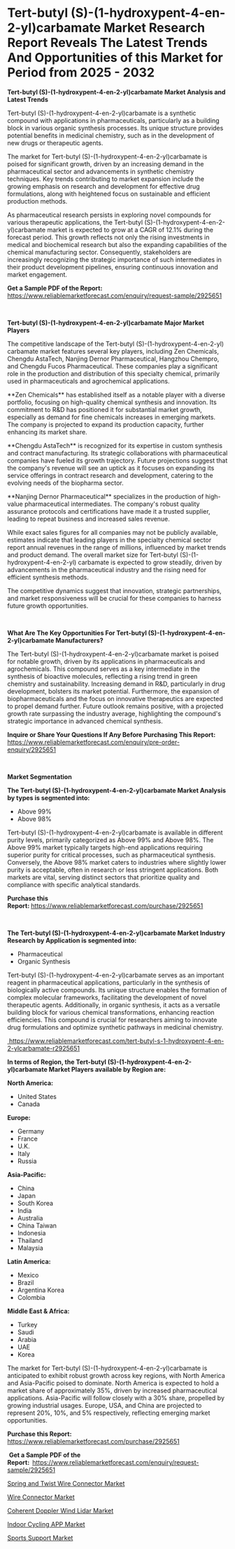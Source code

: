 <p><h1>Tert-butyl (S)-(1-hydroxypent-4-en-2-yl)carbamate Market Research Report Reveals The Latest Trends And Opportunities of this Market for Period from 2025 - 2032</h1></p><p><strong>Tert-butyl (S)-(1-hydroxypent-4-en-2-yl)carbamate Market Analysis and Latest Trends</strong></p>
<p><p>Tert-butyl (S)-(1-hydroxypent-4-en-2-yl)carbamate is a synthetic compound with applications in pharmaceuticals, particularly as a building block in various organic synthesis processes. Its unique structure provides potential benefits in medicinal chemistry, such as in the development of new drugs or therapeutic agents.</p><p>The market for Tert-butyl (S)-(1-hydroxypent-4-en-2-yl)carbamate is poised for significant growth, driven by an increasing demand in the pharmaceutical sector and advancements in synthetic chemistry techniques. Key trends contributing to market expansion include the growing emphasis on research and development for effective drug formulations, along with heightened focus on sustainable and efficient production methods.</p><p>As pharmaceutical research persists in exploring novel compounds for various therapeutic applications, the Tert-butyl (S)-(1-hydroxypent-4-en-2-yl)carbamate market is expected to grow at a CAGR of 12.1% during the forecast period. This growth reflects not only the rising investments in medical and biochemical research but also the expanding capabilities of the chemical manufacturing sector. Consequently, stakeholders are increasingly recognizing the strategic importance of such intermediates in their product development pipelines, ensuring continuous innovation and market engagement.</p></p>
<p><strong>Get a Sample PDF of the Report:&nbsp;</strong> <a href="https://www.reliablemarketforecast.com/enquiry/request-sample/2925651?utm_campaign=1875&utm_medium=2&utm_source=Github&utm_content=ia&utm_term=12032025&utm_id=tert-butyl-s-1-hydroxypent-4-en-2-ylcarbamate">https://www.reliablemarketforecast.com/enquiry/request-sample/2925651</a></p>
<p>&nbsp;</p>
<p><strong>Tert-butyl (S)-(1-hydroxypent-4-en-2-yl)carbamate Major Market Players</strong></p>
<p><p>The competitive landscape of the Tert-butyl (S)-(1-hydroxypent-4-en-2-yl) carbamate market features several key players, including Zen Chemicals, Chengdu AstaTech, Nanjing Dernor Pharmaceutical, Hangzhou Chempro, and Chengdu Fucos Pharmaceutical. These companies play a significant role in the production and distribution of this specialty chemical, primarily used in pharmaceuticals and agrochemical applications.</p><p>**Zen Chemicals** has established itself as a notable player with a diverse portfolio, focusing on high-quality chemical synthesis and innovation. Its commitment to R&D has positioned it for substantial market growth, especially as demand for fine chemicals increases in emerging markets. The company is projected to expand its production capacity, further enhancing its market share.</p><p>**Chengdu AstaTech** is recognized for its expertise in custom synthesis and contract manufacturing. Its strategic collaborations with pharmaceutical companies have fueled its growth trajectory. Future projections suggest that the company's revenue will see an uptick as it focuses on expanding its service offerings in contract research and development, catering to the evolving needs of the biopharma sector.</p><p>**Nanjing Dernor Pharmaceutical** specializes in the production of high-value pharmaceutical intermediates. The company's robust quality assurance protocols and certifications have made it a trusted supplier, leading to repeat business and increased sales revenue.</p><p>While exact sales figures for all companies may not be publicly available, estimates indicate that leading players in the specialty chemical sector report annual revenues in the range of millions, influenced by market trends and product demand. The overall market size for Tert-butyl (S)-(1-hydroxypent-4-en-2-yl) carbamate is expected to grow steadily, driven by advancements in the pharmaceutical industry and the rising need for efficient synthesis methods.</p><p>The competitive dynamics suggest that innovation, strategic partnerships, and market responsiveness will be crucial for these companies to harness future growth opportunities.</p></p>
<p>&nbsp;</p>
<p><strong>What Are The Key Opportunities For Tert-butyl (S)-(1-hydroxypent-4-en-2-yl)carbamate Manufacturers?</strong></p>
<p><p>The Tert-butyl (S)-(1-hydroxypent-4-en-2-yl)carbamate market is poised for notable growth, driven by its applications in pharmaceuticals and agrochemicals. This compound serves as a key intermediate in the synthesis of bioactive molecules, reflecting a rising trend in green chemistry and sustainability. Increasing demand in R&D, particularly in drug development, bolsters its market potential. Furthermore, the expansion of biopharmaceuticals and the focus on innovative therapeutics are expected to propel demand further. Future outlook remains positive, with a projected growth rate surpassing the industry average, highlighting the compound's strategic importance in advanced chemical synthesis.</p></p>
<p><strong>Inquire or Share Your Questions If Any Before Purchasing This Report:</strong> <a href="https://www.reliablemarketforecast.com/enquiry/pre-order-enquiry/2925651?utm_campaign=1875&utm_medium=2&utm_source=Github&utm_content=ia&utm_term=12032025&utm_id=tert-butyl-s-1-hydroxypent-4-en-2-ylcarbamate">https://www.reliablemarketforecast.com/enquiry/pre-order-enquiry/2925651</a></p>
<p>&nbsp;</p>
<p><strong>Market Segmentation</strong></p>
<p><strong>The Tert-butyl (S)-(1-hydroxypent-4-en-2-yl)carbamate Market Analysis by types is segmented into:</strong></p>
<p><ul><li>Above 99%</li><li>Above 98%</li></ul></p>
<p><p>Tert-butyl (S)-(1-hydroxypent-4-en-2-yl)carbamate is available in different purity levels, primarily categorized as Above 99% and Above 98%. The Above 99% market typically targets high-end applications requiring superior purity for critical processes, such as pharmaceutical synthesis. Conversely, the Above 98% market caters to industries where slightly lower purity is acceptable, often in research or less stringent applications. Both markets are vital, serving distinct sectors that prioritize quality and compliance with specific analytical standards.</p></p>
<p><strong>Purchase this Report:&nbsp;</strong><a href="https://www.reliablemarketforecast.com/purchase/2925651?utm_campaign=1875&utm_medium=2&utm_source=Github&utm_content=ia&utm_term=12032025&utm_id=tert-butyl-s-1-hydroxypent-4-en-2-ylcarbamate">https://www.reliablemarketforecast.com/purchase/2925651</a></p>
<p>&nbsp;</p>
<p><strong>The Tert-butyl (S)-(1-hydroxypent-4-en-2-yl)carbamate Market Industry Research by Application is segmented into:</strong></p>
<p><ul><li>Pharmaceutical</li><li>Organic Synthesis</li></ul></p>
<p><p>Tert-butyl (S)-(1-hydroxypent-4-en-2-yl)carbamate serves as an important reagent in pharmaceutical applications, particularly in the synthesis of biologically active compounds. Its unique structure enables the formation of complex molecular frameworks, facilitating the development of novel therapeutic agents. Additionally, in organic synthesis, it acts as a versatile building block for various chemical transformations, enhancing reaction efficiencies. This compound is crucial for researchers aiming to innovate drug formulations and optimize synthetic pathways in medicinal chemistry.</p></p>
<p><a href="https://www.reliablemarketforecast.com/tert-butyl-s-1-hydroxypent-4-en-2-ylcarbamate-r2925651?utm_campaign=1875&utm_medium=2&utm_source=Github&utm_content=ia&utm_term=12032025&utm_id=tert-butyl-s-1-hydroxypent-4-en-2-ylcarbamate">&nbsp;https://www.reliablemarketforecast.com/tert-butyl-s-1-hydroxypent-4-en-2-ylcarbamate-r2925651</a></p>
<p><strong>In terms of Region, the Tert-butyl (S)-(1-hydroxypent-4-en-2-yl)carbamate Market Players available by Region are:</strong></p>
<p>
    <p> <strong> North America: </strong>
        <ul>
            <li>United States</li>
            <li>Canada</li>
        </ul>
        </p> 
    <p> <strong> Europe: </strong>
        <ul>
            <li>Germany</li>
            <li>France</li>
            <li>U.K.</li>
            <li>Italy</li>
            <li>Russia</li>
        </ul>
        </p> 
    <p> <strong> Asia-Pacific: </strong>
        <ul>
            <li>China</li>
            <li>Japan</li>
            <li>South Korea</li>
            <li>India</li>
            <li>Australia</li>
            <li>China Taiwan</li>
            <li>Indonesia</li>
            <li>Thailand</li>
            <li>Malaysia</li>
        </ul>
        </p> 
    <p> <strong> Latin America: </strong>
        <ul>
            <li>Mexico</li>
            <li>Brazil</li>
            <li>Argentina Korea</li>
            <li>Colombia</li>
        </ul>
        </p> 
    <p> <strong> Middle East & Africa: </strong>
        <ul>
            <li>Turkey</li>
            <li>Saudi</li>
            <li>Arabia</li>
            <li>UAE</li>
            <li>Korea</li>
        </ul>
    </p>
    </p>
<p><p>The market for Tert-butyl (S)-(1-hydroxypent-4-en-2-yl)carbamate is anticipated to exhibit robust growth across key regions, with North America and Asia-Pacific poised to dominate. North America is expected to hold a market share of approximately 35%, driven by increased pharmaceutical applications. Asia-Pacific will follow closely with a 30% share, propelled by growing industrial usages. Europe, USA, and China are projected to represent 20%, 10%, and 5% respectively, reflecting emerging market opportunities.</p></p>
<p><strong>Purchase this Report: </strong><a href="https://www.reliablemarketforecast.com/purchase/2925651?utm_campaign=1875&utm_medium=2&utm_source=Github&utm_content=ia&utm_term=12032025&utm_id=tert-butyl-s-1-hydroxypent-4-en-2-ylcarbamate">https://www.reliablemarketforecast.com/purchase/2925651</a></p>
<p>&nbsp;<strong>Get a Sample PDF of the Report:&nbsp;&nbsp;</strong><a href="https://www.reliablemarketforecast.com/enquiry/request-sample/2925651?utm_campaign=1875&utm_medium=2&utm_source=Github&utm_content=ia&utm_term=12032025&utm_id=tert-butyl-s-1-hydroxypent-4-en-2-ylcarbamate">https://www.reliablemarketforecast.com/enquiry/request-sample/2925651</a></p>
<p><strong></strong></p>
<p><p><a href="https://github.com/kevoncesya4j/Market-Research-Report-List-1/blob/main/spring-and-twist-wire-connector-market.md?utm_campaign=1875&utm_medium=2&utm_source=Github&utm_content=ia&utm_term=12032025&utm_id=tert-butyl-s-1-hydroxypent-4-en-2-ylcarbamate">Spring and Twist Wire Connector Market</a></p><p><a href="https://github.com/rentzszaszjn/Market-Research-Report-List-1/blob/main/wire-connector-market.md?utm_campaign=1875&utm_medium=2&utm_source=Github&utm_content=ia&utm_term=12032025&utm_id=tert-butyl-s-1-hydroxypent-4-en-2-ylcarbamate">Wire Connector Market</a></p><p><a href="https://github.com/sitarzerpa3d/Market-Research-Report-List-1/blob/main/coherent-doppler-wind-lidar-market.md?utm_campaign=1875&utm_medium=2&utm_source=Github&utm_content=ia&utm_term=12032025&utm_id=tert-butyl-s-1-hydroxypent-4-en-2-ylcarbamate">Coherent Doppler Wind Lidar Market</a></p><p><a href="https://github.com/omemaeuseda/Market-Research-Report-List-1/blob/main/indoor-cycling-app-market.md?utm_campaign=1875&utm_medium=2&utm_source=Github&utm_content=ia&utm_term=12032025&utm_id=tert-butyl-s-1-hydroxypent-4-en-2-ylcarbamate">Indoor Cycling APP Market</a></p><p><a href="https://github.com/yenagmah/Market-Research-Report-List-1/blob/main/sports-support-market.md?utm_campaign=1875&utm_medium=2&utm_source=Github&utm_content=ia&utm_term=12032025&utm_id=tert-butyl-s-1-hydroxypent-4-en-2-ylcarbamate">Sports Support Market</a></p></p>